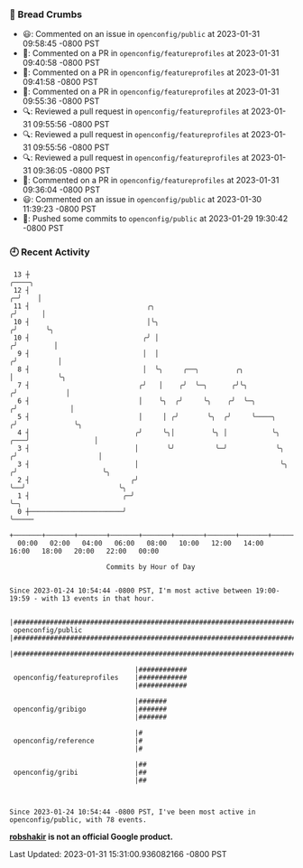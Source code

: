 ### 🍞 Bread Crumbs

 * 😃: Commented on an issue in `openconfig/public` at 2023-01-31 09:58:45 -0800 PST
 * 💬: Commented on a PR in  `openconfig/featureprofiles` at 2023-01-31 09:40:58 -0800 PST
 * 💬: Commented on a PR in  `openconfig/featureprofiles` at 2023-01-31 09:41:58 -0800 PST
 * 💬: Commented on a PR in  `openconfig/featureprofiles` at 2023-01-31 09:55:36 -0800 PST
 * 🔍: Reviewed a pull request in  `openconfig/featureprofiles` at 2023-01-31 09:55:56 -0800 PST
 * 🔍: Reviewed a pull request in  `openconfig/featureprofiles` at 2023-01-31 09:55:56 -0800 PST
 * 🔍: Reviewed a pull request in  `openconfig/featureprofiles` at 2023-01-31 09:36:05 -0800 PST
 * 💬: Commented on a PR in  `openconfig/featureprofiles` at 2023-01-31 09:36:04 -0800 PST
 * 😃: Commented on an issue in `openconfig/public` at 2023-01-30 11:39:23 -0800 PST
 * 🚢: Pushed some commits to `openconfig/public` at 2023-01-29 19:30:42 -0800 PST

### 🕘 Recent Activity
```
 13 ┼                                                                                 ╭────╮
 12 ┤                                                                               ╭─╯    │
 11 ┤                             ╭╮                                               ╭╯      │
 10 ┤                             │╰╮                                             ╭╯       ╰╮
 10 ┤                            ╭╯ │                                            ╭╯         │
  9 ┤                            │  │                                           ╭╯          │
  8 ┤                            │  ╰╮     ╭──╮         ╭╮                      │           ╰╮
  7 ┤                           ╭╯   │    ╭╯  ╰─╮      ╭╯╰╮                    ╭╯            │
  6 ┤                           │    ╰╮  ╭╯     ╰╮    ╭╯  ╰─╮                 ╭╯             │
  5 ┤                           │     │ ╭╯       ╰╮  ╭╯     ╰────╮           ╭╯              ╰╮
  4 ┤                          ╭╯     ╰╮│         ╰╮ │           ╰╮      ╭───╯                │
  3 ┤                          │       ╰╯          ╰─╯            ╰╮    ╭╯                    │
  3 ┤                          │                                   ╰╮  ╭╯                     ╰╮
  2 ┤                         ╭╯                                    ╰──╯                       ╰╮
  1 ┤                       ╭─╯                                                                 ╰─╮
  0 ┼───────────────────────╯                                                                     ╰─────
    +───────+───────+───────+───────+───────+───────+───────+───────+───────+───────+───────+───────+────
  00:00   02:00   04:00   06:00   08:00   10:00   12:00   14:00   16:00   18:00   20:00   22:00   00:00   

						Commits by Hour of Day


Since 2023-01-24 10:54:44 -0800 PST, I'm most active between 19:00-19:59 - with 13 events in that hour.

```



```
                               |##############################################################################
 openconfig/public             |##############################################################################
                               |##############################################################################

                               |############
 openconfig/featureprofiles    |############
                               |############

                               |#######
 openconfig/gribigo            |#######
                               |#######

                               |#
 openconfig/reference          |#
                               |#

                               |##
 openconfig/gribi              |##
                               |##



Since 2023-01-24 10:54:44 -0800 PST, I've been most active in openconfig/public, with 78 events.

```
**[robshakir](mailto:robjs@google.com) is not an official Google product.**  


Last Updated: 2023-01-31 15:31:00.936082166 -0800 PST
